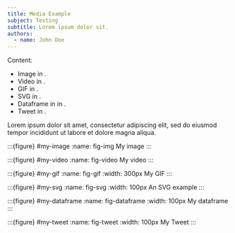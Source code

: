 ```yaml
---
title: Media Example
subject: Testing
subtitle: Lorem ipsum dolor sit.
authors:
  - name: John Doe
---
```


Content:

* Image in [](#fig-img).  
* Video in [](#fig-video).  
* GIF in [](#fig-gif).  
* SVG in [](#fig-svg).
* Dataframe in in [](#fig-dataframe).
* Tweet in [](#fig-tweet).




Lorem ipsum dolor sit amet, consectetur adipiscing elit, sed do eiusmod tempor incididunt ut labore et dolore magna aliqua. 

:::{figure} #my-image
:name: fig-img
My image
:::


:::{figure} #my-video
:name: fig-video
My video
:::


:::{figure} #my-gif
:name: fig-gif
:width: 300px
My GIF
:::


:::{figure} #my-svg
:name: fig-svg
:width: 100px
An SVG example 
:::




:::{figure} #my-dataframe
:name: fig-dataframe
:width: 100px
My dataframe
:::


:::{figure} #my-tweet
:name: fig-tweet
:width: 100px
My Tweet
:::


<!-- :::{figure} #my-compare_view
:name: fig-compare_view
Interactive image compare view 
::: -->


 <!-- For pdf export, run `myst build 01-hello.md` -->
